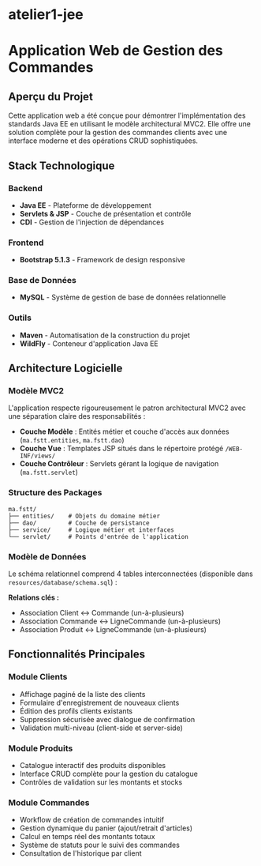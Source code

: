 ﻿# atelier1-jee
 # Application Web de Gestion des Commandes

## Aperçu du Projet

Cette application web a été conçue pour démontrer l'implémentation des standards Java EE en utilisant le modèle architectural MVC2. Elle offre une solution complète pour la gestion des commandes clients avec une interface moderne et des opérations CRUD sophistiquées.

## Stack Technologique

### Backend
- **Java EE** - Plateforme de développement
- **Servlets & JSP** - Couche de présentation et contrôle
- **CDI** - Gestion de l'injection de dépendances
### Frontend
- **Bootstrap 5.1.3** - Framework de design responsive

### Base de Données
- **MySQL** - Système de gestion de base de données relationnelle

### Outils
- **Maven** - Automatisation de la construction du projet
- **WildFly** - Conteneur d'application Java EE

## Architecture Logicielle

### Modèle MVC2

L'application respecte rigoureusement le patron architectural MVC2 avec une séparation claire des responsabilités :

- **Couche Modèle** : Entités métier et couche d'accès aux données (`ma.fstt.entities`, `ma.fstt.dao`)
- **Couche Vue** : Templates JSP situés dans le répertoire protégé `/WEB-INF/views/`
- **Couche Contrôleur** : Servlets gérant la logique de navigation (`ma.fstt.servlet`)

### Structure des Packages
```
ma.fstt/
├── entities/    # Objets du domaine métier
├── dao/         # Couche de persistance
├── service/     # Logique métier et interfaces
└── servlet/     # Points d'entrée de l'application
```

### Modèle de Données

Le schéma relationnel comprend 4 tables interconnectées (disponible dans `resources/database/schema.sql`) :

**Relations clés :**
- Association Client ↔ Commande (un-à-plusieurs)
- Association Commande ↔ LigneCommande (un-à-plusieurs)
- Association Produit ↔ LigneCommande (un-à-plusieurs)

## Fonctionnalités Principales

### Module Clients
- Affichage paginé de la liste des clients
- Formulaire d'enregistrement de nouveaux clients
- Édition des profils clients existants
- Suppression sécurisée avec dialogue de confirmation
- Validation multi-niveau (client-side et server-side)

### Module Produits
- Catalogue interactif des produits disponibles
- Interface CRUD complète pour la gestion du catalogue
- Contrôles de validation sur les montants et stocks

### Module Commandes
- Workflow de création de commandes intuitif
- Gestion dynamique du panier (ajout/retrait d'articles)
- Calcul en temps réel des montants totaux
- Système de statuts pour le suivi des commandes
- Consultation de l'historique par client



